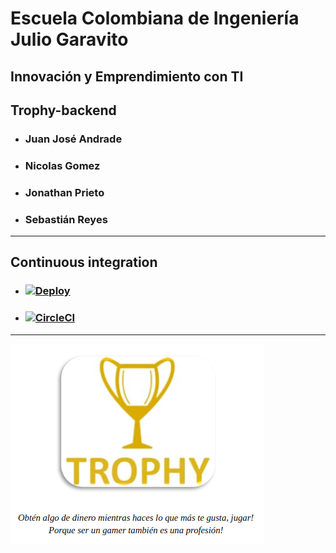 # Escuela Colombiana de Ingeniería Julio Garavito
## Innovación y Emprendimiento con TI
## Trophy-backend
- ### Juan José Andrade
- ### Nicolas Gomez
- ### Jonathan Prieto
- ### Sebastián Reyes
---
## Continuous integration
- ### [![Deploy](https://www.herokucdn.com/deploy/button.svg)](https://gentle-wave-71675.herokuapp.com/)
- ### [![CircleCI](https://circleci.com/gh/ecitrophy/Trophy-backend/tree/master.svg?style=svg)](https://circleci.com/gh/ecitrophy/Trophy-backend/tree/master)
---
![](images/TropyLogo.png)
